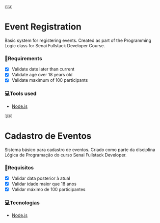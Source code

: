 :canada:
# Event Registration
Basic system for registering events.
Created as part of the Programming Logic class for Senai Fullstack Developer Course.

### 📄Requirements
- [x] Validate date later than current
- [x] Validate age over 18 years old
- [x] Validate maximum of 100 participants

### 💻Tools used
- [Node.js](https://nodejs.org/en/)



:brazil:
# Cadastro de Eventos
Sistema básico para cadastro de eventos.
Criado como parte da disciplina Lógica de Programação do curso Senai Fullstack Developer.

### 📄Requisitos
- [x] Validar data posterior à atual
- [x] Validar idade maior que 18 anos
- [x] Validar máximo de 100 participantes

### 💻Tecnologias
- [Node.js](https://nodejs.org/en/)
